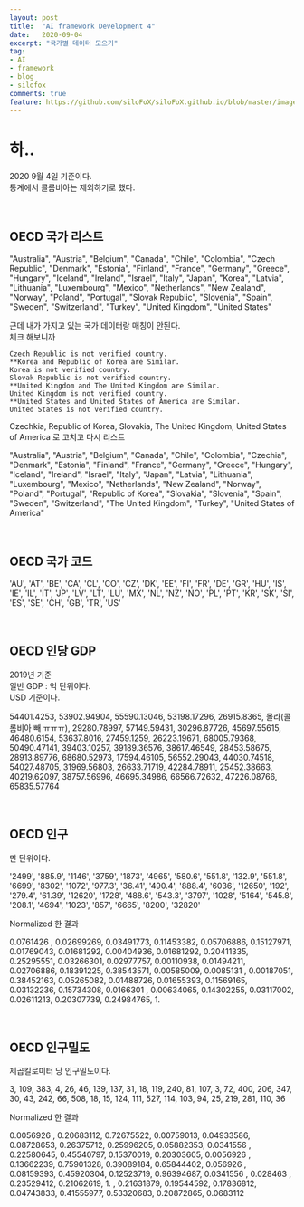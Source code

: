 ```yaml
---
layout: post
title:  "AI framework Development 4"
date:   2020-09-04
excerpt: "국가별 데이터 모으기"
tag:
- AI
- framework
- blog
- silofox
comments: true
feature: https://github.com/siloFoX/siloFoX.github.io/blob/master/images/help/help.jpg?raw=true
---
```


# 하..

2020 9월 4일 기준이다.<br>
통계에서 콜롬비아는 제외하기로 했다.

<br>

## OECD 국가 리스트

"Australia", "Austria", "Belgium", "Canada", "Chile", "Colombia", "Czech Republic", "Denmark", "Estonia", "Finland", "France", "Germany", "Greece", "Hungary", "Iceland", "Ireland", "Israel", "Italy", "Japan", "Korea", "Latvia", "Lithuania", "Luxembourg", "Mexico", "Netherlands", "New Zealand", "Norway", "Poland", "Portugal", "Slovak Republic", "Slovenia", "Spain", "Sweden", "Switzerland", "Turkey", "United Kingdom", "United States"

근데 내가 가지고 있는 국가 데이터랑 매칭이 안된다.<br>
체크 해보니까
```
Czech Republic is not verified country.
**Korea and Republic of Korea are Similar.
Korea is not verified country.
Slovak Republic is not verified country.
**United Kingdom and The United Kingdom are Similar.
United Kingdom is not verified country.
**United States and United States of America are Similar.
United States is not verified country.
```

Czechkia, Republic of Korea, Slovakia, The United Kingdom, United States of America 로 고치고 다시 리스트

"Australia", "Austria", "Belgium", "Canada", "Chile", "Colombia", "Czechia", "Denmark", "Estonia", "Finland", "France", "Germany", "Greece", "Hungary", "Iceland", "Ireland", "Israel", "Italy", "Japan", "Latvia", "Lithuania", "Luxembourg", "Mexico", "Netherlands", "New Zealand", "Norway", "Poland", "Portugal", "Republic of Korea", "Slovakia", "Slovenia", "Spain", "Sweden", "Switzerland", "The United Kingdom", "Turkey", "United States of America"

<br>

## OECD 국가 코드

'AU', 
'AT', 
'BE', 
'CA', 
'CL', 
'CO', 
'CZ', 
'DK', 
'EE', 
'FI', 
'FR', 
'DE', 
'GR', 
'HU', 
'IS', 
'IE', 
'IL', 
'IT', 
'JP', 
'LV', 
'LT', 
'LU', 
'MX', 
'NL', 
'NZ', 
'NO', 
'PL', 
'PT', 
'KR', 
'SK', 
'SI', 
'ES', 
'SE', 
'CH', 
'GB', 
'TR', 
'US'

<br>

## OECD 인당 GDP

2019년 기준<br>
일반 GDP : 억 단위이다.<br>
USD 기준이다.

54401.4253,
53902.94904,
55590.13046,
53198.17296,
26915.8365,
몰라(콜롬비아 빼 ㅠㅠㅠ),
29280.78997,
57149.59431,
30296.87726,
45697.55615,
46480.6154,
53637.8016,
27459.1259,
26223.19671,
68005.79368,
50490.47141,
39403.10257,
39189.36576,
38617.46549,
28453.58675,
28913.89776,
68680.52973,
17594.46105,
56552.29043,
44030.74518,
54027.48705,
31969.56803,
26633.71719,
42284.78911,
25452.38663,
40219.62097,
38757.56996,
46695.34986,
66566.72632,
47226.08766,
65835.57764

<br>

## OECD 인구

만 단위이다.

'2499',
'885.9',
'1146',
'3759',
'1873',
'4965',
'580.6',
'551.8',
'132.9',
'551.8',
'6699',
'8302',
'1072',
'977.3',
'36.41',
'490.4',
'888.4',
'6036',
'12650',
'192',
'279.4',
'61.39',
'12620',
'1728',
'488.6',
'543.3',
'3797',
'1028',
'5164',
'545.8',
'208.1',
'4694',
'1023',
'857',
'6665',
'8200',
'32820'

Normalized 한 결과

0.0761426 , 0.02699269, 0.03491773, 0.11453382, 0.05706886,
0.15127971, 0.01769043, 0.01681292, 0.00404936, 0.01681292,
0.20411335, 0.25295551, 0.03266301, 0.02977757, 0.00110938,
0.01494211, 0.02706886, 0.18391225, 0.38543571, 0.00585009,
0.0085131 , 0.00187051, 0.38452163, 0.05265082, 0.01488726,
0.01655393, 0.11569165, 0.03132236, 0.15734308, 0.0166301 ,
0.00634065, 0.14302255, 0.03117002, 0.02611213, 0.20307739,
0.24984765, 1.

<br>

## OECD 인구밀도

제곱킬로미터 당 인구밀도이다.

3, 109, 383, 4, 26, 46, 139, 137, 31, 18, 119,
240, 81, 107, 3, 72, 400, 206, 347, 30,  43, 242,
66, 508, 18, 15, 124, 111, 527, 114, 103, 94,  25,
219, 281, 110, 36

Normalized 한 결과

0.0056926 , 0.20683112, 0.72675522, 0.00759013, 0.04933586,
0.08728653, 0.26375712, 0.25996205, 0.05882353, 0.0341556 ,
0.22580645, 0.45540797, 0.15370019, 0.20303605, 0.0056926 ,
0.13662239, 0.75901328, 0.39089184, 0.65844402, 0.056926  ,
0.08159393, 0.45920304, 0.12523719, 0.96394687, 0.0341556 ,
0.028463  , 0.23529412, 0.21062619, 1.        , 0.21631879,
0.19544592, 0.17836812, 0.04743833, 0.41555977, 0.53320683,
0.20872865, 0.0683112

